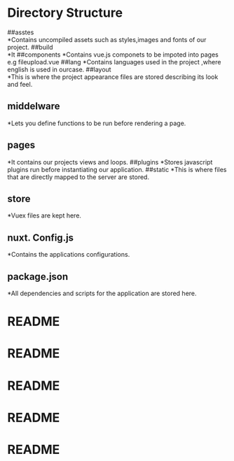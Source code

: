 # Directory Structure
##asstes    
*Contains uncompiled assets such as styles,images and fonts of our project.
##build          
*It 
##components
*Contains vue.js componets to be impoted into pages e.g fileupload.vue
##lang
*Contains languages used in the project ,where english is used in ourcase.
##layout     
*This is where the project appearance files are stored describing its look and feel. 
## middelware
*Lets you define functions to be run before rendering a page.
## pages 
*It contains our projects views and loops.
##plugins 
*Stores javascript plugins run before instantiating our application.
##static 
*This is where files that are directly mapped to the server are stored.
## store 
*Vuex files are kept here.
## nuxt. Config.js 
*Contains the applications configurations.
## package.json
*All dependencies and scripts for the application are stored here.   

# README
# README
# README
# README
# README
